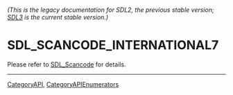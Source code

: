 ###### (This is the legacy documentation for SDL2, the previous stable version; [SDL3](https://wiki.libsdl.org/SDL3/) is the current stable version.)
# SDL_SCANCODE_INTERNATIONAL7

Please refer to [SDL_Scancode](SDL_Scancode) for details.

----
[CategoryAPI](CategoryAPI), [CategoryAPIEnumerators](CategoryAPIEnumerators)

